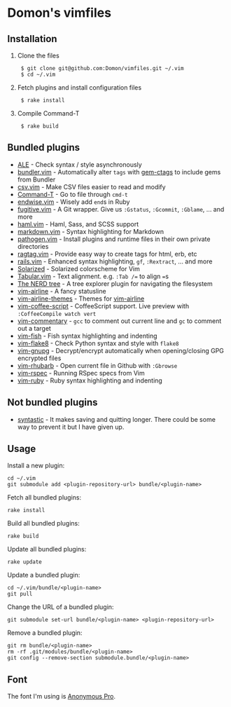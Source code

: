 # Domon's vimfiles

## Installation

1. Clone the files

        $ git clone git@github.com:Domon/vimfiles.git ~/.vim
        $ cd ~/.vim

2. Fetch plugins and install configuration files

        $ rake install

3. Compile Command-T

        $ rake build

## Bundled plugins

* [ALE][ale]                 - Check syntax / style asynchronously
* [bundler.vim][bundler-vim] - Automatically alter `tags` with [gem-ctags][] to include gems from Bundler 
* [csv.vim][csv-vim]         - Make CSV files easier to read and modify
* [Command-T][command-t]     - Go to file through `cmd-t`
* [endwise.vim][endwise]     - Wisely add `end`s in Ruby
* [fugitive.vim][fugitive]   - A Git wrapper. Give us `:Gstatus`, `:Gcommit`, `:Gblame`, ... and more
* [haml.vim][haml-vim]       - Haml, Sass, and SCSS support
* [markdown.vim][markdown]   - Syntax highlighting for Markdown
* [pathogen.vim][pathogen]   - Install plugins and runtime files in their own private directories
* [ragtag.vim][ragtag]       - Provide easy way to create tags for html, erb, etc
* [rails.vim][rails]         - Enhanced syntax highlighting, `gf`, `:Rextract`, ... and more
* [Solarized][solarized]     - Solarized colorscheme for Vim
* [Tabular.vim][tabular]     - Text alignment. e.g. `:Tab /=` to align `=`s
* [The NERD tree][nerd-tree] - A tree explorer plugin for navigating the filesystem
* [vim-airline][]            - A fancy statusline
* [vim-airline-themes][]     - Themes for [vim-airline][]
* [vim-coffee-script][]      - CoffeeScript support. Live preview with `:CoffeeCompile watch vert`
* [vim-commentary][]         - `gcc` to comment out current line and `gc` to comment out a target
* [vim-fish][]               - Fish syntax highlighting and indenting
* [vim-flake8][]             - Check Python syntax and style with `flake8`
* [vim-gnupg][]              - Decrypt/encrypt automatically when opening/closing GPG encrypted files
* [vim-rhubarb][]            - Open current file in Github with `:Gbrowse`
* [vim-rspec][]              - Running RSpec specs from Vim
* [vim-ruby][]               - Ruby syntax highlighting and indenting

[ale]: https://github.com/w0rp/ale
[bundler-vim]: https://github.com/tpope/vim-bundler
[command-t]: https://github.com/wincent/Command-T
[csv-vim]: https://github.com/chrisbra/csv.vim
[endwise]: https://github.com/tpope/vim-endwise
[fugitive]: https://github.com/tpope/vim-fugitive/
[gem-ctags]: https://github.com/tpope/gem-ctags
[haml-vim]: https://github.com/tpope/vim-haml
[markdown]: https://github.com/tpope/vim-markdown
[pathogen]: https://github.com/tpope/vim-pathogen
[ragtag]: https://github.com/tpope/vim-ragtag
[rails]: https://github.com/tpope/vim-rails
[solarized]: https://github.com/altercation/vim-colors-solarized
[tabular]: https://github.com/godlygeek/tabular
[nerd-tree]: https://github.com/scrooloose/nerdtree
[vim-airline]: https://github.com/vim-airline/vim-airline
[vim-airline-themes]: https://github.com/vim-airline/vim-airline-themes
[vim-coffee-script]: https://github.com/kchmck/vim-coffee-script
[vim-commentary]: https://github.com/tpope/vim-commentary
[vim-fish]: https://github.com/dag/vim-fish
[vim-flake8]: https://github.com/nvie/vim-flake8
[vim-gnupg]: https://github.com/jamessan/vim-gnupg
[vim-rhubarb]: https://github.com/tpope/vim-rhubarb
[vim-rspec]: https://github.com/thoughtbot/vim-rspec
[vim-ruby]: https://github.com/vim-ruby/vim-ruby


## Not bundled plugins

* [syntastic][] - It makes saving and quitting longer. There could be some way to prevent it but I have given up.

[syntastic]: https://github.com/vim-syntastic/syntastic


## Usage

Install a new plugin:

    cd ~/.vim
    git submodule add <plugin-repository-url> bundle/<plugin-name>

Fetch all bundled plugins:

    rake install

Build all bundled plugins:

    rake build

Update all bundled plugins:

    rake update

Update a bundled plugin:

    cd ~/.vim/bundle/<plugin-name>
    git pull

Change the URL of a bundled plugin:

    git submodule set-url bundle/<plugin-name> <plugin-repository-url>

Remove a bundled plugin:

    git rm bundle/<plugin-name>
    rm -rf .git/modules/bundle/<plugin-name>
    git config --remove-section submodule.bundle/<plugin-name>

## Font

The font I'm using is [Anonymous Pro](http://www.ms-studio.com/FontSales/anonymouspro.html).

